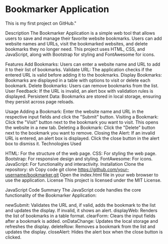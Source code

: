 # Bookmarker Application

This is my first project on GitHub."

Description
The Bookmarker Application is a simple web tool that allows users to save and manage their favorite website bookmarks. Users can add website names and URLs, visit the bookmarked websites, and delete bookmarks they no longer need. This project uses HTML, CSS, and JavaScript, along with Bootstrap for styling and FontAwesome for icons.

Features
Add Bookmarks: Users can enter a website name and URL to add it to their list of bookmarks.
Validate URL: The application checks if the entered URL is valid before adding it to the bookmarks.
Display Bookmarks: Bookmarks are displayed in a table with options to visit or delete each bookmark.
Delete Bookmarks: Users can remove bookmarks from the list.
User Feedback: If the URL is invalid, an alert box with validation rules is displayed.
Persistent Data: Bookmarks are stored in local storage, ensuring they persist across page reloads.

Usage
Adding a Bookmark: Enter the website name and URL in the respective input fields and click the "Submit" button.
Visiting a Bookmark: Click the "Visit" button next to the bookmark you want to visit. This opens the website in a new tab.
Deleting a Bookmark: Click the "Delete" button next to the bookmark you want to remove.
Closing the Alert: If an invalid URL is entered, an alert box is displayed. Click the close button in the alert box to dismiss it.
Technologies Used

HTML: For the structure of the web page.
CSS: For styling the web page.
Bootstrap: For responsive design and styling.
FontAwesome: For icons.
JavaScript: For functionality and interactivity.
Installation
Clone the repository:
sh
Copy code
git clone https://github.com/your-username/bookmarker.git
Open the index.html file in your web browser to use the application.
License
This project is licensed under the MIT License.

JavaScript Code Summary
The JavaScript code handles the core functionality of the Bookmarker Application:

newSubmit: Validates the URL and, if valid, adds the bookmark to the list and updates the display. If invalid, it shows an alert.
displayWeb: Renders the list of bookmarks in a table format.
clearForm: Clears the input fields after a bookmark is added.
onDataChange: Updates the local storage and refreshes the display.
deleteRow: Removes a bookmark from the list and updates the display.
closeAlert: Hides the alert box when the close button is clicked.

